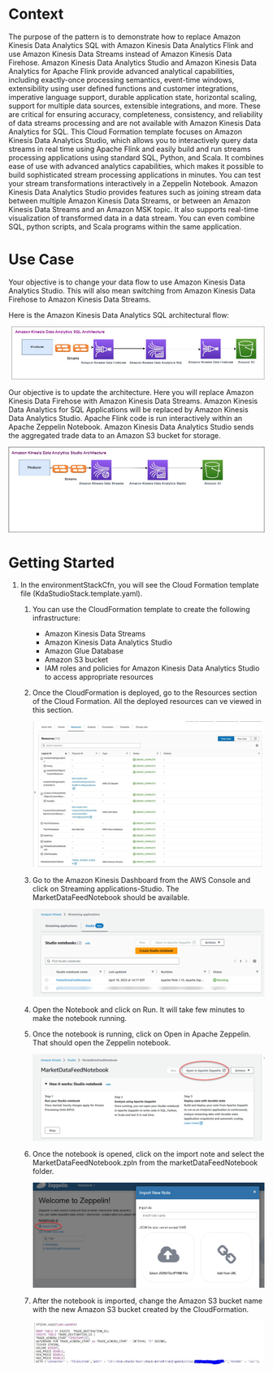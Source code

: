 # Context

The purpose of the pattern is to demonstrate how to replace Amazon Kinesis Data Analytics SQL with Amazon Kinesis Data Analytics Flink and use Amazon Kinesis Data Streams instead of Amazon Kinesis Data Firehose.
Amazon Kinesis Data Analytics Studio and Amazon Kinesis Data Analytics for Apache Flink provide advanced analytical capabilities, including exactly-once processing semantics, event-time windows, extensibility using user defined functions and customer integrations, imperative language support, durable application state, horizontal scaling, support for multiple data sources, extensible integrations, and more. These are critical for ensuring accuracy, completeness, consistency, and reliability of data streams processing and are not available with Amazon Kinesis Data Analytics for SQL.
This Cloud Formation template focuses on Amazon Kinesis Data Analytics Studio, which allows you to interactively query data streams in real time using Apache Flink and easily build and run streams processing applications using standard SQL, Python, and Scala. It combines ease of use with advanced analytics capabilities, which makes it possible to build sophisticated stream processing applications in minutes. You can test your stream transformations interactively in a Zeppelin Notebook. Amazon Kinesis Data Analytics Studio provides features such as joining stream data between multiple Amazon Kinesis Data Streams, or between an Amazon Kinesis Data Streams and an Amazon MSK topic. It also supports real-time visualization of transformed data in a data stream. You can even combine SQL, python scripts, and Scala programs within the same application. 

# Use Case

Your objective is to change your data flow to use Amazon Kinesis Data Analytics Studio.  This will also mean switching from Amazon Kinesis Data Firehose to Amazon Kinesis Data Streams.

Here is the Amazon Kinesis Data Analytics SQL architectural flow:

![Current Architecture](Current-Architecture-Latest.jpg)


Our objective is to update the  architecture. Here you will replace Amazon Kinesis Data Firehose with Amazon Kinesis Data Streams. Amazon Kinesis Data Analytics for SQL Applications will be replaced by Amazon Kinesis Data Analytics Studio. Apache Flink code is run interactively within an Apache Zeppelin Notebook. Amazon Kinesis Data Analytics Studio sends the aggregated trade data to an Amazon S3 bucket for storage. 

![To be Architecture](Future-Architecture-Latest.jpg)

# Getting Started

1. In the environmentStackCfn, you will see the Cloud Formation template file (KdaStudioStack.template.yaml).
    1. You can use the CloudFormation template to create the following infrastructure:
        - Amazon Kinesis Data Streams
        - Amazon Kinesis Data Analytics Studio
        - Amazon Glue Database
        - Amazon S3 bucket
        - IAM roles and policies for Amazon Kinesis Data Analytics Studio to access appropriate resources

    2. Once the CloudFormation is deployed, go to the Resources section of the Cloud Formation. All the deployed resources can ve viewed in this section.

        ![Cloud Formation Resources](environmentStackCfn/kda-studio-cfn-output.JPG)

    3. Go to the Amazon Kinesis Dashboard from the AWS Console and click on  Streaming applications-Studio. The MarketDataFeedNotebook should be available. 

        ![MarketDataFeedNotebook](environmentStackCfn/market-data-feed-notebook.jpg)

    4. Open the Notebook and click on Run. It will take few minutes to make the notebook running.

    5. Once the notebook is running, click on Open in Apache Zeppelin. That should open the Zeppelin notebook.

        ![Open the notebook](environmentStackCfn/open-Zeppelin-notebook.jpg)

    6. Once the notebook is opened, click on the import note and select the MarketDataFeedNotebook.zpln from the marketDataFeedNotebook folder.

        ![Import the notebook](environmentStackCfn/import-note.jpg)

    7. After the notebook is imported, change the Amazon S3 bucket name with the new Amazon S3 bucket created by the CloudFormation.

        ![Import the notebook](environmentStackCfn/KDA-StudioS3.JPG)

